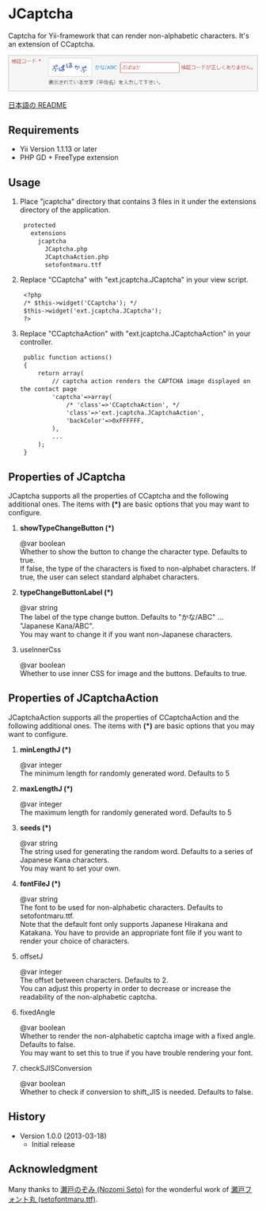 JCaptcha
========

Captcha for Yii-framework that can render non-alphabetic characters. It's an extension of CCaptcha.

![JCaptcha in Action](docs/jcaptcha.png "JCaptcha in Action")

[日本語の README](README-ja.md)

Requirements
------------
+ Yii Version 1.1.13 or later
+ PHP GD + FreeType extension

Usage
-----
1. Place "jcaptcha" directory that contains 3 files in it under the extensions directory of the application.

		protected
		  extensions
		    jcaptcha
		      JCaptcha.php
		      JCaptchaAction.php
		      setofontmaru.ttf

2. Replace "CCaptcha" with "ext.jcaptcha.JCaptcha" in your view script.

		<?php
		/* $this->widget('CCaptcha'); */
		$this->widget('ext.jcaptcha.JCaptcha');
		?>

3. Replace "CCaptchaAction" with "ext.jcaptcha.JCaptchaAction" in your controller.

		public function actions()
		{
			return array(
				// captcha action renders the CAPTCHA image displayed on the contact page
				'captcha'=>array(
					/* 'class'=>'CCaptchaAction', */
					'class'=>'ext.jcaptcha.JCaptchaAction',
					'backColor'=>0xFFFFFF,
				),
				...
			);
		}

Properties of JCaptcha
----------------------
JCaptcha supports all the properties of CCaptcha and the following additional ones.
The items with **(*)** are basic options that you may want to configure.

1. **showTypeChangeButton (*)**

	@var boolean  
	Whether to show the button to change the character type. Defaults to true.  
	If false, the type of the characters is fixed to non-alphabet characters.
	If true, the user can select standard alphabet characters.

2. **typeChangeButtonLabel (*)**

	@var string  
	The label of the type change button. Defaults to "かな/ABC" ... "Japanese Kana/ABC".  
	You may want to change it if you want non-Japanese characters.

3. useInnerCss

	@var boolean  
	Whether to use inner CSS for image and the buttons.	Defaults to true.

Properties of JCaptchaAction
----------------------------
JCaptchaAction supports all the properties of CCaptchaAction and the following additional ones.
The items with **(*)** are basic options that you may want to configure.

1. **minLengthJ (*)**

	@var integer  
	The minimum length for randomly generated word.	Defaults to 5

2. **maxLengthJ (*)**

	@var integer  
	The maximum length for randomly generated word.	Defaults to 5

3. **seeds (*)**

	@var string  
	The string used for generating the random word. Defaults to a series of Japanese Kana characters.  
	You may want to set your own.

4. **fontFileJ (*)**

	@var string  
	The font to be used for non-alphabetic characters. Defaults to setofontmaru.ttf.  
	Note that the default font only supports Japanese Hirakana and Katakana.
	You have to provide an appropriate font file if you want to render your choice of characters.

5. offsetJ

	@var integer  
	The offset between characters. Defaults to 2.  
	You can adjust this property in order to decrease or increase the readability of the non-alphabetic captcha.

6. fixedAngle

	@var boolean  
	Whether to render the non-alphabetic captcha image with a fixed angle. Defaults to false.  
	You may want to set this to true if you have trouble rendering your font.

7. checkSJISConversion

	@var boolean  
	Whether to check if conversion to shift_JIS is needed. Defaults to false.

History
-------

+ Version 1.0.0 (2013-03-18)
	+ Initial release

Acknowledgment
--------------
Many thanks to [瀬戸のぞみ (Nozomi Seto)](http://nonty.net/about/) for the wonderful work of [瀬戸フォント丸 (setofontmaru.ttf)](http://nonty.net/item/font/setofontmaru.php).

